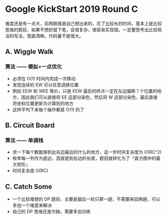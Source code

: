 # Google KickStart 2019 Round C

难度还是有一点大，前两题我是自己想出来的，花了比较长的时间，基本上是比较思维的题目，如果不想好就下笔，会很复杂，很容易实现错。一定要思考出比较简洁的写法，思路清晰。代码量不是很大。

## A. Wiggle Walk

### 算法 —— 模拟+一点优化

- 必须在 O(1) 时间内完成一次移动
- 发现连续的 EW 可以任意调换位置
- 例如 EEW 和 WEE 等价，只是 EEW 最后的终点一定在左边偏移 1 个位置的地方，因此我们可以直接将 EE 这部分染色，然后将 W 这部分染色，最后直接将坐标位置更新为计算到的地方
- 这样平均下来每个操作都是 O(1) 的了

## B. Circuit Board

### 算法 —— 单调栈

- 求一下每个数能够到达右边最远的什么的地方，这一步时间复杂度为 O(RC^2)
- 枚举每一列作为底边，高就是到右边的长度，题目就转化为了「直方图中的最大矩形」
- 时间复杂度 O(RC)

## C. Catch Some

- 一个比较难想的 DP 题目，主要是最后一轮只算一趟，不需要来回两趟，可以多加一个维度来解决
- 自己的 DP 思维还是欠缺，需要多加训练
